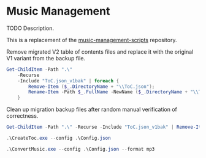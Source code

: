 # Music Management

TODO Description.

This is a replacement of the [music-management-scripts](https://github.com/the-codeslinger/music-management-scripts) 
repository.

Remove migrated V2 table of contents files and replace it with the original V1 variant 
from the backup file.

```powershell
Get-ChildItem -Path ".\" 
    -Recurse 
    -Include "ToC.json_v1bak" | foreach { 
        Remove-Item ($_.DirectoryName + "\\ToC.json"); 
        Rename-Item -Path $_.FullName -NewName ($_.DirectoryName + "\\ToC.json")
    }
```

Clean up migration backup files after random manual verification of correctness.

```powershell
Get-ChildItem -Path ".\" -Recurse -Include "ToC.json_v1bak" | Remove-Item
```


```powershell
.\CreateToc.exe --config .\Config.json
```

```powershell
.\ConvertMusic.exe --config .\Config.json --format mp3
```